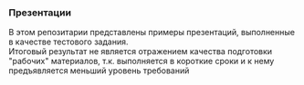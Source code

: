### Презентации  
В этом репозитарии представлены примеры презентаций, выполненные в качестве тестового задания.  
Итоговый результат не является отражением качества подготовки "рабочих" материалов, т.к. выполняется в короткие сроки и к нему предъявляется меньший уровень требований
